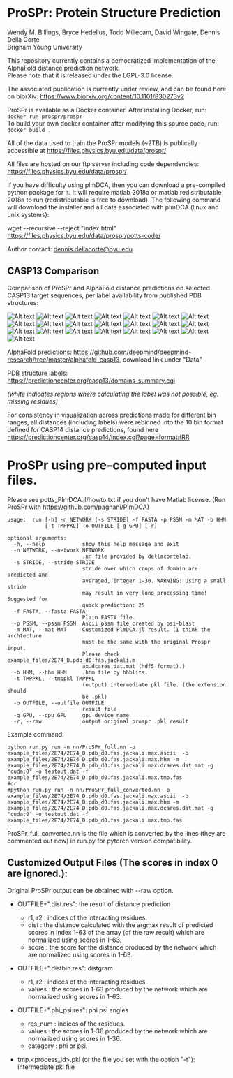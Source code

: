 # ProSPr: Protein Structure Prediction
Wendy M. Billings, Bryce Hedelius, Todd Millecam, David Wingate, Dennis Della Corte   
Brigham Young University     

This repository currently contains a democratized implementation of the AlphaFold distance prediction network.  
Please note that it is released under the LGPL-3.0 license.

The associated publication is currently under review, and can be found here on biorXiv: https://www.biorxiv.org/content/10.1101/830273v2   

ProSPr is available as a Docker container. After installing Docker, run:   
`docker run prospr/prospr`  
To build your own docker container after modifying this source code, run:   
`docker build .`   

All of the data used to train the ProSPr models (~2TB) is publically accessible at https://files.physics.byu.edu/data/prospr/   

All files are hosted on our ftp server including code dependencies: https://files.physics.byu.edu/data/prospr/

If you have difficulty using plmDCA, then you can download a pre-compiled python package for it.  It will require matlab 2018a or matlab redistributable 2018a to run (redistributable is free to download). The following command will download the installer and all data associated with plmDCA (linux and unix systems):

wget --recursive --reject "index.html" https://files.physics.byu.edu/data/prospr/potts-code/


Author contact: dennis.dellacorte@byu.edu


## CASP13 Comparison
Comparison of ProSPr and AlphaFold distance predictions on selected CASP13 target sequences, per label availability from published PDB structures:

![Alt text](images/T0954.jpeg?raw=true "T0954")
![Alt text](images/T0955.jpeg?raw=true "T0955")
![Alt text](images/T0957s1.jpeg?raw=true "T0957s1")
![Alt text](images/T0957s2.jpeg?raw=true "T0957s2")
![Alt text](images/T0958.jpeg?raw=true "T0958")
![Alt text](images/T0960.jpeg?raw=true "T0960")
![Alt text](images/T0963.jpeg?raw=true "T0963")
![Alt text](images/T0968s1.jpeg?raw=true "T0968s1")
![Alt text](images/T0968s2.jpeg?raw=true "T0968s2")
![Alt text](images/T0969.jpeg?raw=true "T0969")
![Alt text](images/T0980s1.jpeg?raw=true "T0980s1")
![Alt text](images/T0980s2.jpeg?raw=true "T0980s2")
![Alt text](images/T0986s1.jpeg?raw=true "T0986s1")
![Alt text](images/T1000.jpeg?raw=true "T1000")
![Alt text](images/T1003.jpeg?raw=true "T1003")
![Alt text](images/T1006.jpeg?raw=true "T1006")
![Alt text](images/T1009.jpeg?raw=true "T1009")
![Alt text](images/T1014.jpeg?raw=true "T1014")
![Alt text](images/T1016.jpeg?raw=true "T1016")
![Alt text](images/T1018.jpeg?raw=true "T1018")
![Alt text](images/T1021s1.jpeg?raw=true "T1021s1")
![Alt text](images/T1021s2.jpeg?raw=true "T1021s2")

AlphaFold predictions: https://github.com/deepmind/deepmind-research/tree/master/alphafold_casp13, download link under "Data"

PDB structure labels: https://predictioncenter.org/casp13/domains_summary.cgi

*(white indicates regions where calculating the label was not possible, eg. missing residues)*

For consistency in visualization across predictions made for different bin ranges, all distances (including labels) were rebinned into the 10 bin format defined for CASP14 distance predictions, found here https://predictioncenter.org/casp14/index.cgi?page=format#RR 


# ProSPr using pre-computed input files.


Please see potts_PlmDCA.jl/howto.txt if you don't have Matlab license. (Run ProSPr with https://github.com/pagnani/PlmDCA)


```
usage:  run [-h] -n NETWORK [-s STRIDE] -f FASTA -p PSSM -m MAT -b HHM
            [-t TMPPKL] -o OUTFILE [-g GPU] [-r]

optional arguments:
  -h, --help            show this help message and exit
  -n NETWORK, --network NETWORK
                        .nn file provided by dellacortelab.
  -s STRIDE, --stride STRIDE
                        stride over which crops of domain are predicted and
                        averaged, integer 1-30. WARNING: Using a small stride
                        may result in very long processing time! Suggested for
                        quick prediction: 25
  -f FASTA, --fasta FASTA
                        Plain FASTA file.
  -p PSSM, --pssm PSSM  Ascii pssm file created by psi-blast
  -m MAT, --mat MAT     Customized PlmDCA.jl result. (I think the archtecture
                        must be the same with the original Prospr input.
                        Please check example_files/2E74_D.pdb_d0.fas.jackali.m
                        ax.dcares.dat.mat (hdf5 format).)
  -b HHM, --hhm HHM     .hhm file by hhblits.
  -t TMPPKL, --tmppkl TMPPKL
                        (output) intermediate pkl file. (the extension should
                        be .pkl)
  -o OUTFILE, --outfile OUTFILE
                        result file
  -g GPU, --gpu GPU     gpu device name
  -r, --raw             output original prospr .pkl result
```

Example command: 

``` 
python run.py run -n nn/ProSPr_full.nn -p example_files/2E74/2E74_D.pdb_d0.fas.jackali.max.ascii  -b example_files/2E74/2E74_D.pdb_d0.fas.jackali.max.hhm -m example_files/2E74/2E74_D.pdb_d0.fas.jackali.max.dcares.dat.mat -g "cuda:0" -o testout.dat -f example_files/2E74/2E74_D.pdb_d0.fas.jackali.max.tmp.fas
#or
#python run.py run -n nn/ProSPr_full_converted.nn -p example_files/2E74/2E74_D.pdb_d0.fas.jackali.max.ascii  -b example_files/2E74/2E74_D.pdb_d0.fas.jackali.max.hhm -m example_files/2E74/2E74_D.pdb_d0.fas.jackali.max.dcares.dat.mat -g "cuda:0" -o testout.dat -f example_files/2E74/2E74_D.pdb_d0.fas.jackali.max.tmp.fas
```

ProSPr_full_converted.nn is the file which is converted by the lines (they are commented out now) in run.py for pytorch version compatibility.

## Customized Output Files (The scores in index 0 are ignored.):
Original ProSPr output can be obtained with --raw option.  
 - OUTFILE+".dist.res": the result of distance prediction
   - r1, r2 : indices of the interacting residues.
   - dist : the distance calculated with the argmax result of predicted scores in index 1-63 of the array (of the raw result) which are normalized using scores in 1-63.
   - score : the score for the distance produced by the network which are normalized using scores in 1-63.
   
 - OUTFILE+".distbin.res": distgram
   - r1, r2 : indices of the interacting residues.
   - values : the scores in 1-63 produced by the network which are normalized using scores in 1-63.
 
 - OUTFILE+".phi_psi.res": phi psi angles
   - res_num : indices of the residues.
   - values : the scores in 1-36 produced by the network which are normalized using scores in 1-36.
   - category : phi or psi.
   
 - tmp.<process_id>.pkl (or the file you set with the option "-t"): intermediate pkl file

